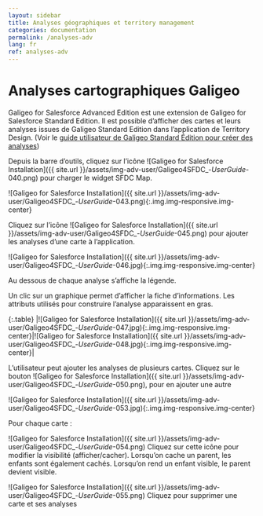 ```yaml
---
layout: sidebar
title: Analyses géographiques et territory management
categories: documentation
permalink: /analyses-adv
lang: fr
ref: analyses-adv
---
```


# Analyses cartographiques Galigeo

Galigeo for Salesforce Advanced Edition est une extension de Galigeo for Salesforce Standard Edition. Il est possible d’afficher des cartes et leurs analyses issues de Galigeo Standard Edition dans l’application de Territory Design. (Voir le [guide utilisateur de Galigeo Standard Édition pour créer des analyses](/analytics))

Depuis la barre d’outils, cliquez sur l’icône 	![Galigeo for Salesforce Installation]({{ site.url }}/assets/img-adv-user/Galigeo4SFDC_-_UserGuide_-040.png) pour charger le widget SFDC Map.

![Galigeo for Salesforce Installation]({{ site.url }}/assets/img-adv-user/Galigeo4SFDC_-_UserGuide_-043.png){:.img.img-responsive.img-center}

Cliquez sur l’icône ![Galigeo for Salesforce Installation]({{ site.url }}/assets/img-adv-user/Galigeo4SFDC_-_UserGuide_-045.png) pour ajouter les analyses d’une carte à l’application.

![Galigeo for Salesforce Installation]({{ site.url }}/assets/img-adv-user/Galigeo4SFDC_-_UserGuide_-046.jpg){:.img.img-responsive.img-center}

Au dessous de chaque analyse s’affiche la légende.

Un clic sur un graphique permet d’afficher la fiche d’informations. Les attributs utilisés pour construire l’analyse apparaissent en gras.

{:.table}
|![Galigeo for Salesforce Installation]({{ site.url }}/assets/img-adv-user/Galigeo4SFDC_-_UserGuide_-047.jpg){:.img.img-responsive.img-center}|![Galigeo for Salesforce Installation]({{ site.url }}/assets/img-adv-user/Galigeo4SFDC_-_UserGuide_-048.jpg){:.img.img-responsive.img-center}|

L’utilisateur peut ajouter les analyses de plusieurs cartes. Cliquez sur le bouton ![Galigeo for Salesforce Installation]({{ site.url }}/assets/img-adv-user/Galigeo4SFDC_-_UserGuide_-050.png), pour en ajouter une autre

![Galigeo for Salesforce Installation]({{ site.url }}/assets/img-adv-user/Galigeo4SFDC_-_UserGuide_-053.jpg){:.img.img-responsive.img-center}

Pour chaque carte :

![Galigeo for Salesforce Installation]({{ site.url }}/assets/img-adv-user/Galigeo4SFDC_-_UserGuide_-054.png) Cliquez sur cette icône pour modifier la visibilité (afficher/cacher). Lorsqu’on cache un parent, les enfants sont également cachés. Lorsqu’on rend un enfant visible, le parent devient visible.

![Galigeo for Salesforce Installation]({{ site.url }}/assets/img-adv-user/Galigeo4SFDC_-_UserGuide_-055.png) Cliquez pour supprimer une carte et ses analyses